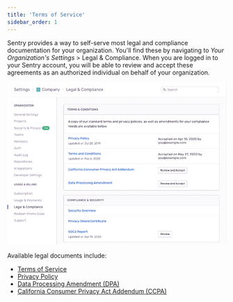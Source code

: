 ```yaml
---
title: 'Terms of Service'
sidebar_order: 1
---
```


Sentry provides a way to self-serve most legal and compliance documentation for your organization. You'll find these by navigating to _Your Organization's Settings_ > Legal & Compliance. When you are logged in to your Sentry account, you will be able to review and accept these agreements as an authorized individual on behalf of your organization.

![Legal & Compliance Settings](./legal-and-compliance.png)

Available legal documents include:

- [Terms of Service](https://sentry.io/terms/)
- [Privacy Policy](https://sentry.io/privacy/)
- [Data Processing Amendment (DPA)](https://sentry.io/legal/dpa/1.0.0/)
- [California Consumer Privacy Act Addendum (CCPA)](https://sentry.io/legal/ccpa/1.0.0/)
